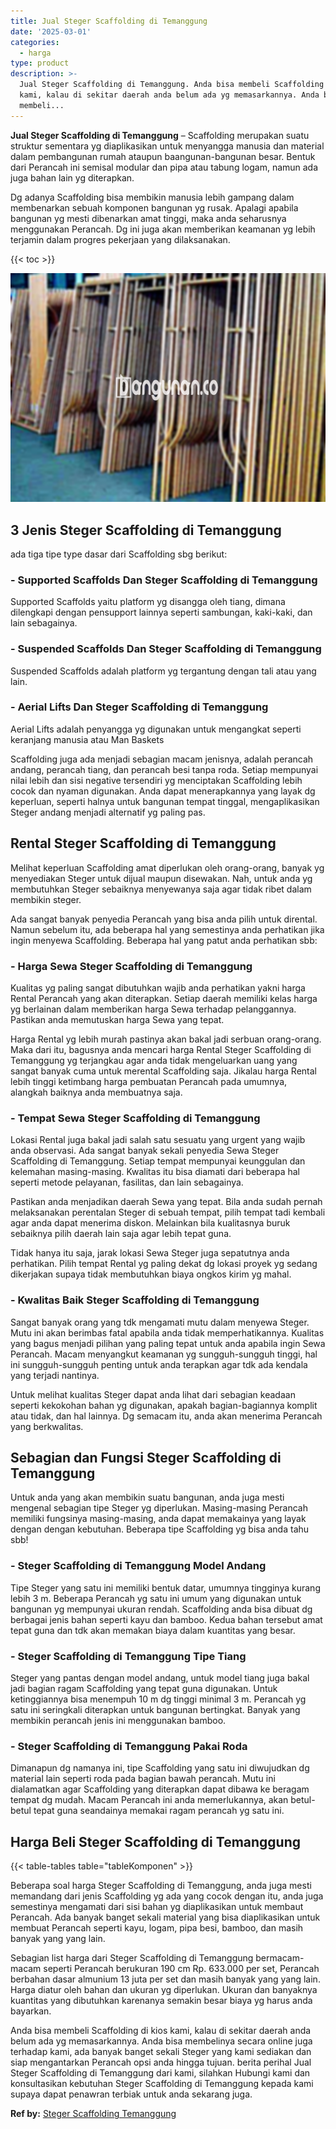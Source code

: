 ```yaml
---
title: Jual Steger Scaffolding di Temanggung
date: '2025-03-01'
categories:
  - harga
type: product
description: >-
  Jual Steger Scaffolding di Temanggung. Anda bisa membeli Scaffolding di kios
  kami, kalau di sekitar daerah anda belum ada yg memasarkannya. Anda bisa
  membeli...
---
```


**Jual Steger Scaffolding di Temanggung** – Scaffolding merupakan suatu struktur sementara yg diaplikasikan untuk menyangga manusia dan material dalam pembangunan rumah ataupun baangunan-bangunan besar. Bentuk dari Perancah ini semisal modular dan pipa atau tabung logam, namun ada juga bahan lain yg diterapkan.

Dg adanya Scaffolding bisa membikin manusia lebih gampang dalam membenarkan sebuah komponen bangunan yg rusak. Apalagi apabila bangunan yg mesti dibenarkan amat tinggi, maka anda seharusnya menggunakan Perancah. Dg ini juga akan memberikan keamanan yg lebih terjamin dalam progres pekerjaan yang dilaksanakan.

{{< toc >}}

![Jual Steger Scaffolding di Temanggung](/images/sewa-scaffolding-steger-14.png)

## 3 Jenis Steger Scaffolding di Temanggung

ada tiga tipe type dasar dari Scaffolding sbg berikut:

### \- Supported Scaffolds Dan Steger Scaffolding di Temanggung

Supported Scaffolds yaitu platform yg disangga oleh tiang, dimana dilengkapi dengan pensupport lainnya seperti sambungan, kaki-kaki, dan lain sebagainya.

### \- Suspended Scaffolds Dan Steger Scaffolding di Temanggung

Suspended Scaffolds adalah platform yg tergantung dengan tali atau yang lain.

### \- Aerial Lifts Dan Steger Scaffolding di Temanggung

Aerial Lifts adalah penyangga yg digunakan untuk mengangkat seperti keranjang manusia atau Man Baskets

Scaffolding juga ada menjadi sebagian macam jenisnya, adalah perancah andang, perancah tiang, dan perancah besi tanpa roda. Setiap mempunyai nilai lebih dan sisi negative tersendiri yg menciptakan Scaffolding lebih cocok dan nyaman digunakan. Anda dapat menerapkannya yang layak dg keperluan, seperti halnya untuk bangunan tempat tinggal, mengaplikasikan Steger andang menjadi alternatif yg paling pas.

## Rental Steger Scaffolding di Temanggung

Melihat keperluan Scaffolding amat diperlukan oleh orang-orang, banyak yg menyediakan Steger untuk dijual maupun disewakan. Nah, untuk anda yg membutuhkan Steger sebaiknya menyewanya saja agar tidak ribet dalam membikin steger.

Ada sangat banyak penyedia Perancah yang bisa anda pilih untuk dirental. Namun sebelum itu, ada beberapa hal yang semestinya anda perhatikan jika ingin menyewa Scaffolding. Beberapa hal yang patut anda perhatikan sbb:

### \- Harga Sewa Steger Scaffolding di Temanggung

Kualitas yg paling sangat dibutuhkan wajib anda perhatikan yakni harga Rental Perancah yang akan diterapkan. Setiap daerah memiliki kelas harga yg berlainan dalam memberikan harga Sewa terhadap pelanggannya. Pastikan anda memutuskan harga Sewa yang tepat.

Harga Rental yg lebih murah pastinya akan bakal jadi serbuan orang-orang. Maka dari itu, bagusnya anda mencari harga Rental Steger Scaffolding di Temanggung yg terjangkau agar anda tidak mengeluarkan uang yang sangat banyak cuma untuk merental Scaffolding saja. Jikalau harga Rental lebih tinggi ketimbang harga pembuatan Perancah pada umumnya, alangkah baiknya anda membuatnya saja.

### \- Tempat Sewa Steger Scaffolding di Temanggung

Lokasi Rental juga bakal jadi salah satu sesuatu yang urgent yang wajib anda observasi. Ada sangat banyak sekali penyedia Sewa Steger Scaffolding di Temanggung. Setiap tempat mempunyai keunggulan dan kelemahan masing-masing. Kwalitas itu bisa diamati dari beberapa hal seperti metode pelayanan, fasilitas, dan lain sebagainya.

Pastikan anda menjadikan daerah Sewa yang tepat. Bila anda sudah pernah melaksanakan perentalan Steger di sebuah tempat, pilih tempat tadi kembali agar anda dapat menerima diskon. Melainkan bila kualitasnya buruk sebaiknya pilih daerah lain saja agar lebih tepat guna.

Tidak hanya itu saja, jarak lokasi Sewa Steger juga sepatutnya anda perhatikan. Pilih tempat Rental yg paling dekat dg lokasi proyek yg sedang dikerjakan supaya tidak membutuhkan biaya ongkos kirim yg mahal.

### \- Kwalitas Baik Steger Scaffolding di Temanggung

Sangat banyak orang yang tdk mengamati mutu dalam menyewa Steger. Mutu ini akan berimbas fatal apabila anda tidak memperhatikannya. Kualitas yang bagus menjadi pilihan yang paling tepat untuk anda apabila ingin Sewa Perancah. Macam menyangkut keamanan yg sungguh-sungguh tinggi, hal ini sungguh-sungguh penting untuk anda terapkan agar tdk ada kendala yang terjadi nantinya.

Untuk melihat kualitas Steger dapat anda lihat dari sebagian keadaan seperti kekokohan bahan yg digunakan, apakah bagian-bagiannya komplit atau tidak, dan hal lainnya. Dg semacam itu, anda akan menerima Perancah yang berkwalitas.

## Sebagian dan Fungsi Steger Scaffolding di Temanggung

Untuk anda yang akan membikin suatu bangunan, anda juga mesti mengenal sebagian tipe Steger yg diperlukan. Masing-masing Perancah memiliki fungsinya masing-masing, anda dapat memakainya yang layak dengan dengan kebutuhan. Beberapa tipe Scaffolding yg bisa anda tahu sbb!

### \- Steger Scaffolding di Temanggung Model Andang

Tipe Steger yang satu ini memiliki bentuk datar, umumnya tingginya kurang lebih 3 m. Beberapa Perancah yg satu ini umum yang digunakan untuk bangunan yg mempunyai ukuran rendah. Scaffolding anda bisa dibuat dg berbagai jenis bahan seperti kayu dan bamboo. Kedua bahan tersebut amat tepat guna dan tdk akan memakan biaya dalam kuantitas yang besar.

### \- Steger Scaffolding di Temanggung Tipe Tiang

Steger yang pantas dengan model andang, untuk model tiang juga bakal jadi bagian ragam Scaffolding yang tepat guna digunakan. Untuk ketinggiannya bisa menempuh 10 m dg tinggi minimal 3 m. Perancah yg satu ini seringkali diterapkan untuk bangunan bertingkat. Banyak yang membikin perancah jenis ini menggunakan bamboo.

### \- Steger Scaffolding di Temanggung Pakai Roda

Dimanapun dg namanya ini, tipe Scaffolding yang satu ini diwujudkan dg material lain seperti roda pada bagian bawah perancah. Mutu ini dialamatkan agar Scaffolding yang diterapkan dapat dibawa ke beragam tempat dg mudah. Macam Perancah ini anda memerlukannya, akan betul-betul tepat guna seandainya memakai ragam perancah yg satu ini.

## Harga Beli Steger Scaffolding di Temanggung

{{< table-tables table="tableKomponen" >}}

Beberapa soal harga Steger Scaffolding di Temanggung, anda juga mesti memandang dari jenis Scaffolding yg ada yang cocok dengan itu, anda juga semestinya mengamati dari sisi bahan yg diaplikasikan untuk membaut Perancah. Ada banyak banget sekali material yang bisa diaplikasikan untuk membuat Perancah seperti kayu, logam, pipa besi, bamboo, dan masih banyak yang yang lain.

Sebagian list harga dari Steger Scaffolding di Temanggung bermacam-macam seperti Perancah berukuran 190 cm Rp. 633.000 per set, Perancah berbahan dasar almunium 13 juta per set dan masih banyak yang yang lain. Harga diatur oleh bahan dan ukuran yg diperlukan. Ukuran dan banyaknya kuantitas yang dibutuhkan karenanya semakin besar biaya yg harus anda bayarkan.

Anda bisa membeli Scaffolding di kios kami, kalau di sekitar daerah anda belum ada yg memasarkannya. Anda bisa membelinya secara online juga terhadap kami, ada banyak banget sekali Steger yang kami sediakan dan siap mengantarkan Perancah opsi anda hingga tujuan. berita perihal Jual Steger Scaffolding di Temanggung dari kami, silahkan Hubungi kami dan konsultasikan kebutuhan Steger Scaffolding di Temanggung kepada kami supaya dapat penawran terbiak untuk anda sekarang juga.

**Ref by:** [Steger Scaffolding Temanggung](https://id.wikipedia.org/wiki/Steger)
